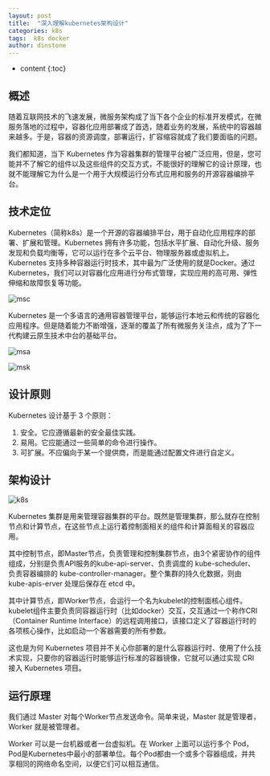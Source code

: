 ```yaml
---
layout: post
title:  "深入理解kubernetes架构设计"
categories: k8s
tags:  k8s docker
author: dinstone
---
```


* content
{:toc}


## 概述

随着互联网技术的飞速发展，微服务架构成了当下各个企业的标准开发模式，在微服务落地的过程中，容器化应用部署成了首选，随着业务的发展，系统中的容器越来越多。于是，容器的资源调度，部署运行，扩容缩容就成了我们要面临的问题。

我们都知道，当下 Kubernetes 作为容器集群的管理平台被广泛应用，但是，您可能并不了解它的组件以及这些组件的交互方式，不能很好的理解它的设计原理，也就不能理解它为什么是一个用于大规模运行分布式应用和服务的开源容器编排平台。

## 技术定位

Kubernetes（简称k8s）是一个开源的容器编排平台，用于自动化应用程序的部署、扩展和管理。Kubernetes 拥有许多功能，包括水平扩展、自动化升级、服务发现和负载均衡等，它可以运行在多个云平台、物理服务器或虚拟机上。Kubernetes 支持多种容器运行时技术，其中最为广泛使用的就是Docker。通过Kubernetes，我们可以对容器化应用进行分布式管理，实现应用的高可用、弹性伸缩和故障恢复等功能。

![msc]({{site.url}}/img/k8s/msc.png)

Kubernetes 是一个多语言的通用容器管理平台，能够运行本地云和传统的容器化应用程序。但是随着能力不断增强，逐渐的覆盖了所有微服务关注点，成为了下一代构建云原生技术中台的基础平台。

![msa]({{site.url}}/img/k8s/msa.png)

![msk]({{site.url}}/img/k8s/msk.png)


## 设计原则

Kubernetes 设计基于 3 个原则：

1. 安全。它应遵循最新的安全最佳实践。
2. 易用。它应能通过一些简单的命令进行操作。
3. 可扩展。不应偏向于某一个提供商，而是能通过配置文件进行自定义。

## 架构设计

![k8s]({{site.url}}/img/k8s/k8s.png)

Kubernetes 集群是用来管理容器集群的平台。既然是管理集群，那么就存在控制节点和计算节点，在这些节点上运行着控制面相关的组件和计算面相关的容器应用。

其中控制节点，即Master节点，负责管理和控制集群节点，由3个紧密协作的组件组成，分别是负责API服务的kube-api-server、负责调度的 kube-scheduler、负责容器编排的 kube-controller-manager。整个集群的持久化数据，则由 kube-apis-erver 处理后保存在 etcd 中。

其中计算节点，即Worker节点，会运行一个名为kubelet的控制面核心组件。kubelet组件主要负责同容器运行时（比如docker）交互，交互通过一个称作CRI（Container Runtime Interface）的远程调用接口，该接口定义了容器运行时的各项核心操作，比如启动一个客器需要的所有参数。

这也是为何 Kubernetes 项目并不关心你部署的是什么容器运行时、使用了什么技术实现，只要你的容器运行时能够运行标准的容器镜像，它就可以通过实现 CRI 接入 Kubernetes 项目。

## 运行原理

我们通过 Master 对每个Worker节点发送命令。简单来说，Master 就是管理者，Worker 就是被管理者。

Worker 可以是一台机器或者一台虚拟机。在 Worker 上面可以运行多个 Pod，Pod是Kubernetes中最小的部署单位。每个Pod都由一个或多个容器组成，并共享相同的网络命名空间，以便它们可以相互通信。
